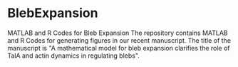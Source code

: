 # BlebExpansion
MATLAB and R Codes for Bleb Expansion
The repository contains MATLAB and R Codes for generating figures in our recent manuscript. 
The title of the manuscript is "A mathematical model for bleb expansion clarifies the role of TalA and actin dynamics in regulating blebs".

